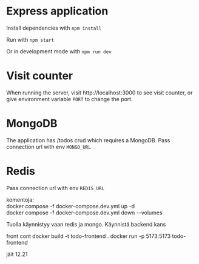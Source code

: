 # Express application

Install dependencies with `npm install`

Run with `npm start`

Or in development mode with `npm run dev`

# Visit counter

When running the server, visit http://localhost:3000 to see visit counter, or give environment variable `PORT` to change the port.

# MongoDB

The application has /todos crud which requires a MongoDB. Pass connection url with env `MONGO_URL`

# Redis

Pass connection url with env `REDIS_URL`

komentoja:  
docker compose -f docker-compose.dev.yml up -d  
docker compose -f docker-compose.dev.yml down --volumes  

Tuolla käynnistyy vaan redis ja mongo. Käynnistä backend kans

front cont
docker build -t todo-frontend .
docker run -p 5173:5173 todo-frontend

jäit 12.21